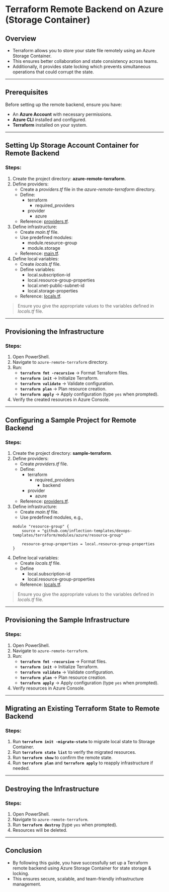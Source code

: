 # Terraform Remote Backend on Azure (Storage Container)

## Overview
- Terraform allows you to store your state file remotely using an Azure Storage Container.
- This ensures better collaboration and state consistency across teams.
- Additionally, it provides state locking which prevents simultaneous operations that could corrupt the state.

---

## Prerequisites
Before setting up the remote backend, ensure you have:
- An **Azure Account** with necessary permissions.
- **Azure CLI** installed and configured.
- **Terraform** installed on your system.

---

## Setting Up Storage Account Container for Remote Backend

### Steps:
1. Create the project directory: **azure-remote-terraform**.
2. Define providers:
    - Create a *providers.tf* file in the *azure-remote-terraform* directory.
    - Define:
        - terraform
            - required_providers
        - provider
            - azure
    - Reference: [providers.tf](https://github.com/inflection-zone/iac-recipes/blob/inflection-sahil/terraform/azure/remote-backend/providers.tf).
3. Define infrastructure:
    - Create *main.tf* file.
    - Use predefined modules:
        - module.resource-group
        - module.storage
    - Reference: [main.tf](https://github.com/inflection-zone/iac-recipes/blob/inflection-sahil/terraform/azure/remote-backend/main.tf).
4. Define local variables:
    - Create *locals.tf* file.
    - Define variables:
        - local.subscription-id
        - local.resource-group-properties
        - local.vnet-public-subnet-id
        - local.storage-properties
    - Reference: [locals.tf](https://github.com/inflection-zone/iac-recipes/blob/inflection-sahil/terraform/azure/remote-backend/sample-locals.txt).

> Ensure you give the appropriate values to the variables defined in *locals.tf* file.

---

## Provisioning the Infrastructure

### Steps:
1. Open PowerShell.
2. Navigate to `azure-remote-terraform` directory.
3. Run:
   - **`terraform fmt -recursive`** → Format Terraform files.
   - **`terraform init`** → Initialize Terraform.
   - **`terraform validate`** → Validate configuration.
   - **`terraform plan`** → Plan resource creation.
   - **`terraform apply`** → Apply configuration (type `yes` when prompted).
4. Verify the created resources in Azure Console.

---

## Configuring a Sample Project for Remote Backend

### Steps:
1. Create the project directory: **sample-terraform**.
2. Define providers:
    - Create *providers.tf* file.
    - Define:
        - terraform
            - required_providers
                - backend
        - provider
            - azure
    - Reference: [providers.tf](https://github.com/inflection-templates/devops-templates/tree/main/terraform/config/azure/providers.tf).
3. Define infrastructure:
    - Create *main.tf* file.
    - Use predefined modules, e.g.,
    ```
    module "resource-group" {
        source = "github.com/inflection-templates/devops-templates/terraform/modules/azure/resource-group"

        resource-group-properties = local.resource-group-properties
    }
    ```
4. Define local variables:
    - Create *locals.tf* file.
    - Define 
        - local.subscription-id
        - local.resource-group-properties
    - Reference: [locals.tf](https://github.com/inflection-templates/devops-templates/blob/main/terraform/modules/azure/resource-group/locals.tf).

> Ensure you give the appropriate values to the variables defined in *locals.tf* file.

---

## Provisioning the Sample Infrastructure

### Steps:
1. Open PowerShell.
2. Navigate to `azure-remote-terraform`.
3. Run:
   - **`terraform fmt -recursive`** → Format files.
   - **`terraform init`** → Initialize Terraform.
   - **`terraform validate`** → Validate configuration.
   - **`terraform plan`** → Plan resource creation.
   - **`terraform apply`** → Apply configuration (type `yes` when prompted).
4. Verify resources in Azure Console.

---

## Migrating an Existing Terraform State to Remote Backend

### Steps:
1. Run **`terraform init -migrate-state`** to migrate local state to Storage Container.
2. Run **`terraform state list`** to verify the migrated resources.
3. Run **`terraform show`** to confirm the remote state.
4. Run **`terraform plan`** and **`terraform apply`** to reapply infrastructure if needed.

---

## Destroying the Infrastructure

### Steps:
1. Open PowerShell.
2. Navigate to `azure-remote-terraform`.
3. Run **`terraform destroy`** (type `yes` when prompted).
4. Resources will be deleted.

---

## Conclusion
- By following this guide, you have successfully set up a Terraform remote backend using Azure Storage Container for state storage & locking.
- This ensures secure, scalable, and team-friendly infrastructure management.
